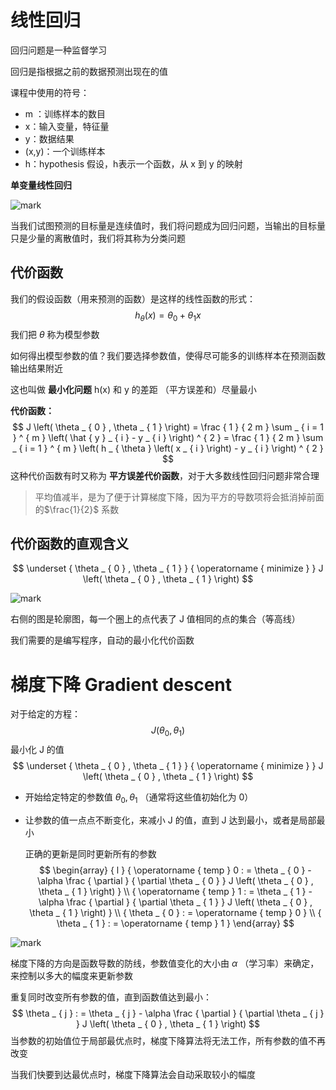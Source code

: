 
# 线性回归

回归问题是一种监督学习

回归是指根据之前的数据预测出现在的值

课程中使用的符号：

- m ：训练样本的数目
- x：输入变量，特征量
- y：数据结果
- (x,y)：一个训练样本
- h：hypothesis 假设，h表示一个函数，从 x 到 y 的映射

**单变量线性回归**

![mark](http://media.sumblog.cn/blog/20190120/0HWYcB5UW1QD.png?imageslim)

当我们试图预测的目标量是连续值时，我们将问题成为回归问题，当输出的目标量只是少量的离散值时，我们将其称为分类问题

## 代价函数

我们的假设函数（用来预测的函数）是这样的线性函数的形式：
$$
h _ { \theta } ( x ) = \theta _ { 0 } + \theta _ { 1 } x
$$
我们把 $\theta​$ 称为模型参数 

如何得出模型参数的值？我们要选择参数值，使得尽可能多的训练样本在预测函数输出结果附近

这也叫做 **最小化问题** h(x) 和 y 的差距 （平方误差和）尽量最小

**代价函数：**
$$
J \left( \theta _ { 0 } , \theta _ { 1 } \right) = \frac { 1 } { 2 m } \sum _ { i = 1 } ^ { m } \left( \hat { y } _ { i } - y _ { i } \right) ^ { 2 } = \frac { 1 } { 2 m } \sum _ { i = 1 } ^ { m } \left( h _ { \theta } \left( x _ { i } \right) - y _ { i } \right) ^ { 2 }
$$
这种代价函数有时又称为 **平方误差代价函数**，对于大多数线性回归问题非常合理

> 平均值减半，是为了便于计算梯度下降，因为平方的导数项将会抵消掉前面的$\frac{1}{2}$ 系数

## 代价函数的直观含义

$$
\underset { \theta _ { 0 } , \theta _ { 1 } } { \operatorname { minimize } } J \left( \theta _ { 0 } , \theta _ { 1 } \right)
$$

![mark](http://media.sumblog.cn/blog/20190120/5PaaxjD3cAtB.png?imageslim)

右侧的图是轮廓图，每一个圈上的点代表了 J 值相同的点的集合（等高线）

我们需要的是编写程序，自动的最小化代价函数



# 梯度下降 Gradient descent

对于给定的方程：
$$
J(\theta_0,\theta_1)
$$
最小化 J 的值
$$
\underset { \theta _ { 0 } , \theta _ { 1 } } { \operatorname { minimize } } J \left( \theta _ { 0 } , \theta _ { 1 } \right)
$$

- 开始给定特定的参数值 $\theta_0, \theta_1$ （通常将这些值初始化为 0）

- 让参数的值一点点不断变化，来减小 J 的值，直到 J 达到最小，或者是局部最小

  正确的更新是同时更新所有的参数
  $$
  \begin{array} { l } { \operatorname { temp } 0 : = \theta _ { 0 } - \alpha \frac { \partial } { \partial \theta _ { 0 } } J \left( \theta _ { 0 } , \theta _ { 1 } \right) } \\ { \operatorname { temp } 1 : = \theta _ { 1 } - \alpha \frac { \partial } { \partial \theta _ { 1 } } J \left( \theta _ { 0 } , \theta _ { 1 } \right) } \\ { \theta _ { 0 } : = \operatorname { temp } 0 } \\ { \theta _ { 1 } : = \operatorname { temp } 1 } \end{array}
  $$
  

![mark](http://media.sumblog.cn/blog/20190120/g5onI5R47b1B.png?imageslim)

梯度下降的方向是函数导数的防线，参数值变化的大小由 $\alpha$ （学习率）来确定， 来控制以多大的幅度来更新参数

重复同时改变所有参数的值，直到函数值达到最小：
$$
\theta _ { j } : = \theta _ { j } - \alpha \frac { \partial } { \partial \theta _ { j } } J \left( \theta _ { 0 } , \theta _ { 1 } \right)
$$
当参数的初始值位于局部最优点时，梯度下降算法将无法工作，所有参数的值不再改变

当我们快要到达最优点时，梯度下降算法会自动采取较小的幅度





